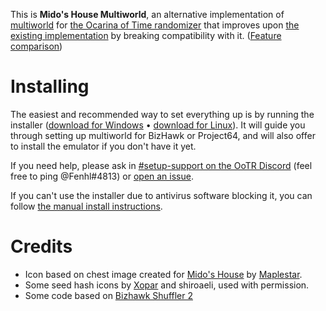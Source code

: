 This is **Mido's House Multiworld**, an alternative implementation of [multiworld](https://wiki.ootrandomizer.com/index.php?title=Multiworld) for [the Ocarina of Time randomizer](https://ootrandomizer.com/) that improves upon [the existing implementation](https://github.com/TestRunnerSRL/bizhawk-co-op) by breaking compatibility with it. ([Feature comparison](https://wiki.ootrandomizer.com/index.php?title=Multiworld#Feature_comparison))

# Installing

The easiest and recommended way to set everything up is by running the installer ([download for Windows](https://github.com/midoshouse/ootr-multiworld/releases/latest/download/multiworld-installer.exe) • [download for Linux](https://github.com/midoshouse/ootr-multiworld/releases/latest/download/multiworld-installer-linux)). It will guide you through setting up multiworld for BizHawk or Project64, and will also offer to install the emulator if you don't have it yet.

If you need help, please ask in [#setup-support on the OoTR Discord](https://discord.gg/BGRrKKn) (feel free to ping @Fenhl#4813) or [open an issue](https://github.com/midoshouse/ootr-multiworld/issues/new).

If you can't use the installer due to antivirus software blocking it, you can follow [the manual install instructions](https://github.com/midoshouse/ootr-multiworld/blob/main/assets/doc/manual-install.md).

# Credits

* Icon based on chest image created for [Mido's House](https://midos.house/) by [Maplestar](https://github.com/Maplesstar).
* Some seed hash icons by [Xopar](https://github.com/matthewkirby) and shiroaeli, used with permission.
* Some code based on [Bizhawk Shuffler 2](https://github.com/authorblues/bizhawk-shuffler-2)
